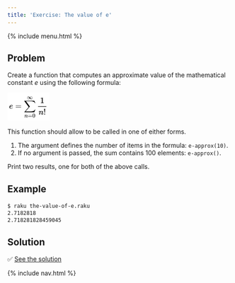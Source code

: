 ```yaml
---
title: 'Exercise: The value of e'
---
```


{% include menu.html %}

## Problem

Create a function that computes an approximate value of the mathematical constant _e_ using the following formula:

<img src="e-formula.png" style="height: 4.5em; width: auto">

This function should allow to be called in one of either forms.

1. The argument defines the number of items in the formula: `e-approx(10)`.
2. If no argument is passed, the sum contains 100 elements: `e-approx()`.

Print two results, one for both of the above calls.

## Example

```console
$ raku the-value-of-e.raku
2.7182818
2.718281828459045
```

## Solution

✅ [See the solution](solution)

{% include nav.html %}
